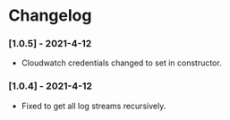 # Changelog

### [1.0.5] - 2021-4-12

* Cloudwatch credentials changed to set in constructor.

### [1.0.4] - 2021-4-12

* Fixed to get all log streams recursively.